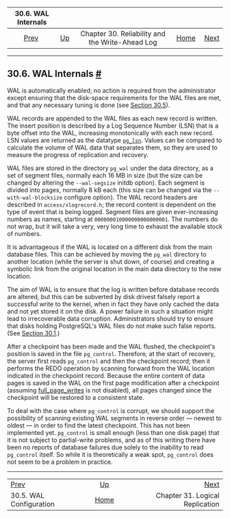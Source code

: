 <!--?xml version="1.0" encoding="UTF-8" standalone="no"?-->

|                    30.6. WAL Internals                    |                                                                  |                                                 |                                                       |                                                                     |
| :-------------------------------------------------------: | :--------------------------------------------------------------- | :---------------------------------------------: | ----------------------------------------------------: | ------------------------------------------------------------------: |
| [Prev](wal-configuration.html "30.5. WAL Configuration")  | [Up](wal.html "Chapter 30. Reliability and the Write-Ahead Log") | Chapter 30. Reliability and the Write-Ahead Log | [Home](index.html "PostgreSQL 17devel Documentation") |  [Next](logical-replication.html "Chapter 31. Logical Replication") |

***

## 30.6. WAL Internals [#](#WAL-INTERNALS)



WAL is automatically enabled; no action is required from the administrator except ensuring that the disk-space requirements for the WAL files are met, and that any necessary tuning is done (see [Section 30.5](wal-configuration.html "30.5. WAL Configuration")).

WAL records are appended to the WAL files as each new record is written. The insert position is described by a Log Sequence Number (LSN) that is a byte offset into the WAL, increasing monotonically with each new record. LSN values are returned as the datatype [`pg_lsn`](datatype-pg-lsn.html "8.20. pg_lsn Type"). Values can be compared to calculate the volume of WAL data that separates them, so they are used to measure the progress of replication and recovery.

WAL files are stored in the directory `pg_wal` under the data directory, as a set of segment files, normally each 16 MB in size (but the size can be changed by altering the `--wal-segsize` initdb option). Each segment is divided into pages, normally 8 kB each (this size can be changed via the `--with-wal-blocksize` configure option). The WAL record headers are described in `access/xlogrecord.h`; the record content is dependent on the type of event that is being logged. Segment files are given ever-increasing numbers as names, starting at `000000010000000000000001`. The numbers do not wrap, but it will take a very, very long time to exhaust the available stock of numbers.

It is advantageous if the WAL is located on a different disk from the main database files. This can be achieved by moving the `pg_wal` directory to another location (while the server is shut down, of course) and creating a symbolic link from the original location in the main data directory to the new location.

The aim of WAL is to ensure that the log is written before database records are altered, but this can be subverted by disk drivest falsely report a successful write to the kernel, when in fact they have only cached the data and not yet stored it on the disk. A power failure in such a situation might lead to irrecoverable data corruption. Administrators should try to ensure that disks holding PostgreSQL's WAL files do not make such false reports. (See [Section 30.1](wal-reliability.html "30.1. Reliability").)

After a checkpoint has been made and the WAL flushed, the checkpoint's position is saved in the file `pg_control`. Therefore, at the start of recovery, the server first reads `pg_control` and then the checkpoint record; then it performs the REDO operation by scanning forward from the WAL location indicated in the checkpoint record. Because the entire content of data pages is saved in the WAL on the first page modification after a checkpoint (assuming [full\_page\_writes](runtime-config-wal.html#GUC-FULL-PAGE-WRITES) is not disabled), all pages changed since the checkpoint will be restored to a consistent state.

To deal with the case where `pg_control` is corrupt, we should support the possibility of scanning existing WAL segments in reverse order — newest to oldest — in order to find the latest checkpoint. This has not been implemented yet. `pg_control` is small enough (less than one disk page) that it is not subject to partial-write problems, and as of this writing there have been no reports of database failures due solely to the inability to read `pg_control` itself. So while it is theoretically a weak spot, `pg_control` does not seem to be a problem in practice.

***

|                                                           |                                                                  |                                                                     |
| :-------------------------------------------------------- | :--------------------------------------------------------------: | ------------------------------------------------------------------: |
| [Prev](wal-configuration.html "30.5. WAL Configuration")  | [Up](wal.html "Chapter 30. Reliability and the Write-Ahead Log") |  [Next](logical-replication.html "Chapter 31. Logical Replication") |
| 30.5. WAL Configuration                                   |       [Home](index.html "PostgreSQL 17devel Documentation")      |                                     Chapter 31. Logical Replication |

